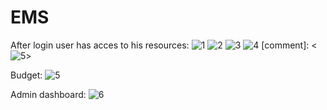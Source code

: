 # EMS

After login user has acces to his resources:
![1](https://github.com/user-attachments/assets/b0bc9fd4-e8b0-4f4f-aa11-fd4995ba9401)
![2](https://github.com/user-attachments/assets/07cf9dcb-54fc-4eb7-b3a6-6a02882c4448)
![3](https://github.com/user-attachments/assets/a4ae866f-d2a4-4480-b14a-808c64e3aedf)
![4](https://github.com/user-attachments/assets/84970966-1f25-4a5c-9f49-1081053663d0)
[comment]: <![5](https://github.com/user-attachments/assets/eb410c30-720c-4ce7-aac9-d1faced2f45d)>

Budget:
![5](https://github.com/user-attachments/assets/191f722c-25bc-4338-93e2-f3d725418529)

Admin dashboard:
![6](https://github.com/user-attachments/assets/c8ee29d5-f77d-4460-9fb4-2775408d0f49)
